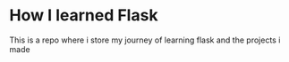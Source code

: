 # How I learned Flask

This is a repo where i store my journey of learning flask and the projects i made
